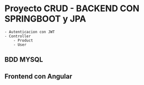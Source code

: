 # Proyecto CRUD - BACKEND CON SPRINGBOOT y JPA
    - Autenticacion con JWT
    - Controller
        - Product
        - User
        
## BDD MYSQL
## Frontend con Angular
